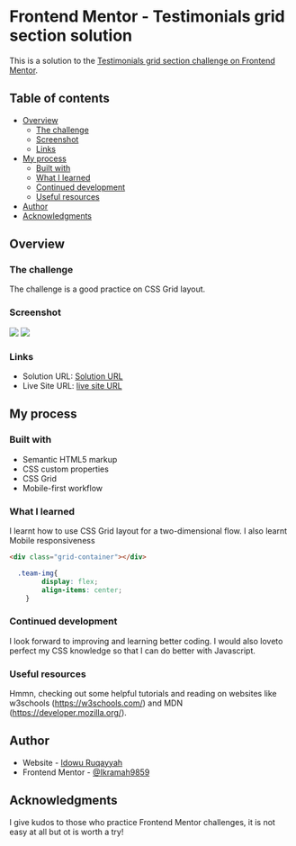 # Frontend Mentor - Testimonials grid section solution

This is a solution to the [Testimonials grid section challenge on Frontend Mentor](https://www.frontendmentor.io/challenges/testimonials-grid-section-Nnw6J7Un7). 

## Table of contents

- [Overview](#overview)
  - [The challenge](#the-challenge)
  - [Screenshot](#screenshot)
  - [Links](#links)
- [My process](#my-process)
  - [Built with](#built-with)
  - [What I learned](#what-i-learned)
  - [Continued development](#continued-development)
  - [Useful resources](#useful-resources)
- [Author](#author)
- [Acknowledgments](#acknowledgments)


## Overview
    

### The challenge

 The challenge is a good practice on CSS Grid layout.

### Screenshot

![](./MyScreenshot/Screenshot_desktop)
![](./MyScreenshot/Screenshot_mobile)



### Links

- Solution URL: [Solution URL](https://github.com/Ikramah9859/testimonials-grid-section-main)
- Live Site URL: [live site URL]( https://ikramah9859.github.io/testimonials-grid-section-main/)

## My process

### Built with

- Semantic HTML5 markup
- CSS custom properties
- CSS Grid
- Mobile-first workflow

### What I learned

 I learnt how to use CSS Grid layout for a two-dimensional flow.
 I also learnt Mobile responsiveness

```html
<div class="grid-container"></div>
  ```
```css
  .team-img{
        display: flex;
        align-items: center;
    }
```

### Continued development

I look forward to improving and learning better coding. I would also loveto perfect my CSS knowledge so that I can do better with Javascript.
### Useful resources
 Hmmn, checking out some helpful tutorials and reading on websites like w3schools (https://w3schools.com/) and MDN (https://developer.mozilla.org/).

## Author

- Website - [Idowu Ruqayyah](https://www.your-site.com)
- Frontend Mentor - [@Ikramah9859](https://www.frontendmentor.io/profile/Ikramah9859)


## Acknowledgments

 I give kudos to those who practice Frontend Mentor challenges, it is not easy at all but ot is worth a try!
